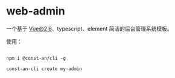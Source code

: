 # web-admin

一个基于 Vue@2.6、typescript、element 简洁的后台管理系统模板。

使用：

```shell

npm i @const-an/cli -g

const-an-cli create my-admin

```
